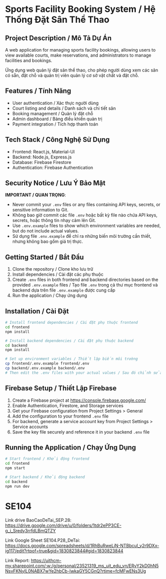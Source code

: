 # Sports Facility Booking System / Hệ Thống Đặt Sân Thể Thao

## Project Description / Mô Tả Dự Án
A web application for managing sports facility bookings, allowing users to view available courts, make reservations, and administrators to manage facilities and bookings.

Ứng dụng web quản lý đặt sân thể thao, cho phép người dùng xem các sân có sẵn, đặt chỗ và quản trị viên quản lý cơ sở vật chất và đặt chỗ.

## Features / Tính Năng
- User authentication / Xác thực người dùng
- Court listing and details / Danh sách và chi tiết sân
- Booking management / Quản lý đặt chỗ
- Admin dashboard / Bảng điều khiển quản trị
- Payment integration / Tích hợp thanh toán

## Tech Stack / Công Nghệ Sử Dụng
- Frontend: React.js, Material-UI
- Backend: Node.js, Express.js
- Database: Firebase Firestore
- Authentication: Firebase Authentication

## Security Notice / Lưu Ý Bảo Mật
**IMPORTANT / QUAN TRỌNG**: 
- Never commit your `.env` files or any files containing API keys, secrets, or sensitive information to Git.
- Không bao giờ commit các file `.env` hoặc bất kỳ file nào chứa API keys, secrets, hoặc thông tin nhạy cảm lên Git.
- Use `.env.example` files to show which environment variables are needed, but do not include actual values.
- Sử dụng file `.env.example` để chỉ ra những biến môi trường cần thiết, nhưng không bao gồm giá trị thực.

## Getting Started / Bắt Đầu
1. Clone the repository / Clone kho lưu trữ
2. Install dependencies / Cài đặt các phụ thuộc
3. Create `.env` files in both frontend and backend directories based on the provided `.env.example` files
   / Tạo file `.env` trong cả thư mục frontend và backend dựa trên file `.env.example` được cung cấp
4. Run the application / Chạy ứng dụng

## Installation / Cài Đặt
```bash
# Install frontend dependencies / Cài đặt phụ thuộc frontend
cd frontend
npm install

# Install backend dependencies / Cài đặt phụ thuộc backend
cd backend
npm install

# Set up environment variables / Thiết lập biến môi trường
cp frontend/.env.example frontend/.env
cp backend/.env.example backend/.env
# Then edit the .env files with your actual values / Sau đó chỉnh sửa files .env với giá trị thực của bạn
```

## Firebase Setup / Thiết Lập Firebase
1. Create a Firebase project at https://console.firebase.google.com/
2. Enable Authentication, Firestore, and Storage services
3. Get your Firebase configuration from Project Settings > General
4. Add the configuration to your frontend `.env` file
5. For backend, generate a service account key from Project Settings > Service accounts
6. Save the key file securely and reference it in your backend `.env` file

## Running the Application / Chạy Ứng Dụng
```bash
# Start frontend / Khởi động frontend
cd frontend
npm start

# Start backend / Khởi động backend
cd backend
npm run dev
```

# SE104
Link drive BaoCaoDeTai_SEP.28: https://drive.google.com/drive/u/0/folders/1tdr2ePP3CE-g_i_Sredy3rrfdLBmQTZY

Link Google Sheet SE104.P28_DeTai: https://docs.google.com/spreadsheets/d/1RhBuRweLjN-NTBbcuI_y2r9DXx-ig117/edit?rtpof=true&gid=1830823844#gid=1830823844

Link Report: https://uithcm-my.sharepoint.com/:w:/g/personal/23521319_ms_uit_edu_vn/ERvY2kD0hN5NsvFKNyIL0NABX7wYe2hbCb-IwkaGY5CGnQ?rtime=fcMFwENs3Ug
